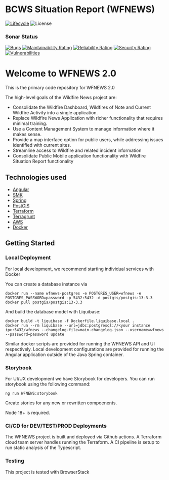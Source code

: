 # BCWS Situation Report (WFNEWS)

[![Lifecycle](https://img.shields.io/badge/Lifecycle-Maturing-007EC6)](https://github.com/bcgov/repomountie/blob/master/doc/lifecycle-badges.md)
![License](https://img.shields.io/badge/License-Apache_2.0-blue.svg)
### Sonar Status
[![Bugs](https://sonarcloud.io/api/project_badges/measure?project=bcgov_nr-bcws-wfnews&metric=bugs)](https://sonarcloud.io/summary/new_code?id=bcgov_nr-bcws-wfnews)
[![Maintainability Rating](https://sonarcloud.io/api/project_badges/measure?project=bcgov_nr-bcws-wfnews&metric=sqale_rating)](https://sonarcloud.io/summary/new_code?id=bcgov_nr-bcws-wfnews)
[![Reliability Rating](https://sonarcloud.io/api/project_badges/measure?project=bcgov_nr-bcws-wfnews&metric=reliability_rating)](https://sonarcloud.io/summary/new_code?id=bcgov_nr-bcws-wfnews)
[![Security Rating](https://sonarcloud.io/api/project_badges/measure?project=bcgov_nr-bcws-wfnews&metric=security_rating)](https://sonarcloud.io/summary/new_code?id=bcgov_nr-bcws-wfnews)
[![Vulnerabilities](https://sonarcloud.io/api/project_badges/measure?project=bcgov_nr-bcws-wfnews&metric=vulnerabilities)](https://sonarcloud.io/summary/new_code?id=bcgov_nr-bcws-wfnews)

# Welcome to WFNEWS 2.0
This is the primary code repository for WFNEWS 2.0

The high-level goals of the Wildfire News project are:

* Consolidate the Wildfire Dashboard, Wildfires of Note and Current Wildfire Activity into a single application.
* Replace Wildfire News Application with richer functionality that requires minimal training.
* Use a Content Management System to manage information where it makes sense.
* Provide a map interface option for public users, while addressing issues identified with current sites.
* Streamline access to Wildfire and related incident information
* Consolidate Public Mobile application functionality with Wildfire Situation Report functionality

## Technologies used

* [Angular](https://angular.io/)
* [SMK](https://github.com/bcgov/smk)
* [Spring](https://spring.io/)
* [PostGIS](https://postgis.net/)
* [Terraform](https://www.terraform.io)
* [Terragrunt](https://terragrunt.gruntwork.io)
* [AWS](https://aws.amazon.com/)
* [Docker](https://www.docker.com/)

## Getting Started

### Local Deployment

For local development, we recommend starting individual services with Docker

You can create a database instance via

```
docker run --name wfnews-postgres -e POSTGRES_USER=wfnews -e POSTGRES_PASSWORD=password -p 5432:5432 -d postgis/postgis:13-3.3
docker pull postgis/postgis:13-3.3
```

And build the database model with Liquibase:

```
docker build -t liquibase -f Dockerfile.liquibase.local .
docker run --rm liquibase --url=jdbc:postgresql://<your instance ip>:5432/wfnews --changelog-file=main-changelog.json --username=wfnews --password=password update
```

Similar docker scripts are provided for running the WFNEWS API and UI respectively. Local development configurations are provided for running the Angular application outside of the Java Spring container.

### Storybook

For UI/UX development we have Storybook for developers. You can run storybook using the following command:
```
ng run WFNEWS:storybook
```

Create stories for any new or rewritten compoenents.

Node 18+ is required.

### CI/CD for DEV/TEST/PROD Deployments

The WFNEWS project is built and deployed via Github actions. A Terraform cloud team server handles running the Terraform. A CI pipeline is setup to run static analysis of the Typescript.

### Testing

This project is tested with BrowserStack
